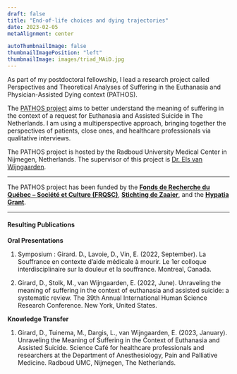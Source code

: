 ```yaml
---
draft: false
title: "End-of-life choices and dying trajectories"
date: 2023-02-05
metaAlignment: center

autoThumbnailImage: false
thumbnailImagePosition: "left"
thumbnailImage: images/triad_MAiD.jpg
---
```


As part of my postdoctoral fellowship, I lead a research project called Perspectives and Theoretical Analyses of Suffering in the Euthanasia and Physician-Assisted Dying context (PATHOS). 
<!--more-->
The [PATHOS project](https://pathosproject.wixsite.com/pathos) aims to better understand the meaning of suffering in the context of a request for Euthanasia and Assisted Suicide in The Netherlands. I am using a multiperspective approach, bringing together the perspectives of patients, close ones, and healthcare professionals via qualitative interviews. 

The PATHOS project is hosted by the Radboud University Medical Center in Nijmegen, Netherlands. The supervisor of this project is [Dr. Els van Wijngaarden](https://www.elsvanwijngaarden.com/).

---
The PATHOS project has been funded by the [**Fonds de Recherche du Québec – Société et Culture (FRQSC)**](https://frq.gouv.qc.ca/en/society-and-culture/), [**Stichting de Zaaier**](https://www.stichtingdezaaier.nl), and the [**Hypatia Grant**](https://www.radboudumc.nl/en/research/radboudumc-hypatia-track-and-grants).

 ---
 #### Resulting Publications ####

**Oral Presentations**
1. Symposium : Girard. D., Lavoie, D., Vin, E. (2022, September). La Souffrance en contexte d’aide médicale à mourir.   Le 1er colloque interdisciplinaire sur la douleur et la souffrance. Montreal, Canada.

1. Girard, D., Stolk, M., van Wijngaarden, E. (2022, June). Unraveling the meaning of suffering in the context of euthanasia and assisted suicide: a systematic review. The 39th Annual International Human Science Research Conference. New York, United States.

**Knowledge Transfer**
1. Girard, D., Tuinema, M., Dargis, L., van Wijngaarden, E. (2023, January). Unraveling the Meaning of Suffering in the Context of Euthanasia and Assisted Suicide. Science Café for healthcare professionals and researchers at the Department of Anesthesiology, Pain and Palliative Medicine. Radboud UMC, Nijmegen, The Netherlands. 

